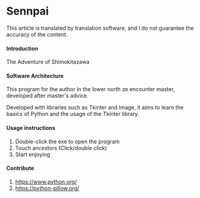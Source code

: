 # Sennpai

This article is translated by translation software, and I do not guarantee the accuracy of the content.

#### Introduction

The Adventure of Shimokitazawa

#### Software Architecture

This program for the author in the lower north ze encounter master, developed after master's advice.

Developed with libraries such as Tkinter and Image, it aims to learn the basics of Python and the usage of the Tkinter library.

#### Usage instructions

1. Double-click the exe to open the program
2. Touch ancestors (Click/double click)
3. Start enjoying

#### Contribute

1. https://www.python.org/
2. https://python-pillow.org/
